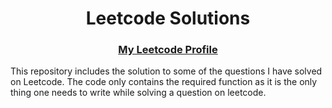 <h1 align="center">Leetcode Solutions</h1>
<h3 align="center"><a href="https://leetcode.com/fourpointfour/" target="_blank">My Leetcode Profile</a></h3>

<p>
  This repository includes the solution to some of the questions I have solved on Leetcode. The code only contains the required function as it is the only thing one needs to write while solving a question on leetcode.
</p>

